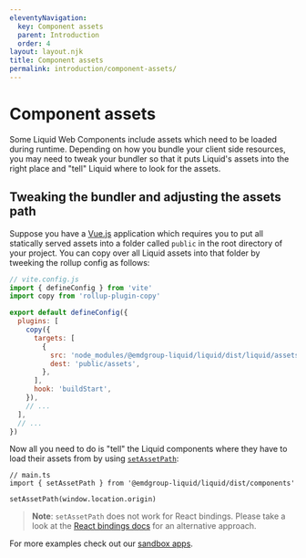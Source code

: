 ```yaml
---
eleventyNavigation:
  key: Component assets
  parent: Introduction
  order: 4
layout: layout.njk
title: Component assets
permalink: introduction/component-assets/
---
```


# Component assets

Some Liquid Web Components include assets which need to be loaded during runtime. Depending on how you bundle your client side resources, you may need to tweak your bundler so that it puts Liquid's assets into the right place and "tell" Liquid where to look for the assets.

## Tweaking the bundler and adjusting the assets path

Suppose you have a [Vue.js](https://vuejs.org/) application which requires you to put all statically served assets into a folder called `public` in the root directory of your project. You can copy over all Liquid assets into that folder by tweeking the rollup config as follows:

```js
// vite.config.js
import { defineConfig } from 'vite'
import copy from 'rollup-plugin-copy'

export default defineConfig({
  plugins: [
    copy({
      targets: [
        {
          src: 'node_modules/@emdgroup-liquid/liquid/dist/liquid/assets/*',
          dest: 'public/assets',
        },
      ],
      hook: 'buildStart',
    }),
    // ...
  ],
  // ...
})
```

Now all you need to do is "tell" the Liquid components where they have to load their assets from by using [`setAssetPath`](https://github.com/ionic-team/stencil/blob/f09abe6455887025d508e645e7c8c024a5c42fa2/src/declarations/stencil-public-runtime.ts#L290):

```tsx
// main.ts
import { setAssetPath } from '@emdgroup-liquid/liquid/dist/components'

setAssetPath(window.location.origin)
```

> **Note**: `setAssetPath` does not work for React bindings. Please take a look at the [React bindings docs](introduction/react-bindings#setting-the-asset-path) for an alternative approach.

For more examples check out our [sandbox apps](introduction/sandbox-applications/).

<docs-page-nav prev-href="introduction/css-vs-web-components/" next-title="Type checking and intellisense" next-href="introduction/type-checking-and-intellisense/"></docs-page-nav>
